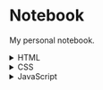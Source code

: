# Notebook
My personal notebook.

<details><summary>HTML</summary>
  
  HTML is a markup language that uses a special syntax or notation to describe the structure of a webpage to the browser. HTML elements usually have opening and closing tags that surround and give meaning to content. For example, different elements can describe text as a heading, paragraph, or list item.
  
  <h1>Hello</h1> - HTML element (most of them have an opening tag and a closing tag)
  <h1> - opening tag
  </h1> - closing tag
  
  <h1></h1> - main heading
  <h2></h2> - subheading
  From <h3> to <h6> - different levels of subheadings
  
  <p>I'm a p tag!</p> - preferred element for paragraph
  
  As a convention, all HTML tags are written in lowercase, for example <p></p> and not <P></P>.
  
  lorem ipsum text - placeholder text
  
  <!-- --> - comments in HTML - you can leave comments for other developers within your code without affecting the resulting output that is displayed to the end user and also a convenient way to make code inactive without having to delete it entirely
  
  HTML5 introduces more descriptive HTML tags. These include main, header, footer, nav, video, article, section and others.
  These tags give a descriptive structure to your HTML, make your HTML easier to read, and help with Search Engine Optimization (SEO) and accessibility.
  
The main HTML5 tag helps search engines and other developers find the main content of your page.
  
  <main> 
  <h1>Hello World</h1>
  <p>Hello Paragraph</p>
</main>
  
  <img src="https://www.freecatphotoapp.com/your-image.jpg" alt="A business cat wearing a necktie."> - add image, specify source attribute
  
  img elements are self-closing. All img elements must have an alt attribute. an alt attribute is used for screen readers to improve accessibility and is displayed if the image fails to load. If the image is purely decorative, using an empty alt attribute is a best practice. Ideally the alt attribute should not contain special characters unless needed.
  
  <a href="https://www.freecodecamp.org">this links to freecodecamp.org</a> - a (anchor) elements to link to content outside of your web page. a elements need a destination web address called an href attribute. They also need anchor text. 
  
  a (anchor) elements can also be used to create internal links to jump to different sections within a webpage. To create an internal link, you assign a link's href attribute to a hash symbol # plus the value of the id attribute for the element that you want to internally link to, usually further down the page. You then need to add the same id attribute to the element you are linking to. An id is an attribute that uniquely describes an element.
  
  <a href="#contacts-header">Contacts</a>
...
<h2 id="contacts-header">Contacts</h2>
  
  the target="_blank" attribute from the anchor tag since this causes the linked document to open in a new window tab.
  
  You can nest links within other text elements.
  
  <p>
  Here's a <a target="_blank" href="https://www.freecodecamp.org"> link to www.freecodecamp.org</a> for you to follow.
</p>
  
  target is an anchor tag attribute that specifies where to open the link. The value _blank specifies to open the link in a new tab. The href is an anchor tag attribute that contains the URL address of the link:
  
  <a href=" ... " target="...">link to freecodecamp.org</a>
  
  Sometimes you want to add a elements to your website before you know where they will link.

This is also handy when you're changing the behavior of a link using JavaScript
  
  value with a #, also known as a hash symbol, to create a dead link.  href="#"
  
  You can make elements into links by nesting them within an a element.
  <a href="#"><img src="https://cdn.freecodecamp.org/curriculum/cat-photo-app/relaxing-cat.jpg" alt="Three kittens running towards the camera."></a>
  
  Unordered list (bullet point style list)
  
  <ul>
  <li>milk</li>
  <li>cheese</li>
</ul>
  
  Ordered lists (numbered lists)
  
  <ol>
  <li>Garfield</li>
  <li>Sylvester</li>
</ol>
  
  Text field - get input from your user, input elements are self-closing.
  
  <input type="text">
  
  Text field with placeholder - Placeholder text is displayed in your input element before your user has inputted anything.
  
  <input type="text" placeholder="this is placeholder text">
  
  Form element - web forms that actually submit data to a server. You can do this by specifying an action attribute on your form element.
  
  <form action="url-where-you-want-to-submit-form-data">
  <input>
</form>
  
  Submit button to a form -  Clicking this button will send the data from your form to the URL you specified with your form's action attribute.
  
  <button type="submit">this button submits the form</button>
  
  You can require specific form fields so that your user will not be able to submit your form until he or she has filled them out.

For example, if you wanted to make a text input field required, you can just add the attribute required within your input element, like this: <input type="text" required>
  
  You can use radio buttons for questions where you want the user to only give you one answer out of multiple options
  Radio buttons are a type of input. Each of your radio buttons can be nested within its own label element. By wrapping an input element inside of a label element it will automatically associate the radio button input with the label element surrounding it. All related radio buttons should have the same name attribute to create a radio button group. By creating a radio group, selecting any single radio button will automatically deselect the other buttons within the same group ensuring only one answer is provided by the user.
  
   <label> 
  <input type="radio" name="indoor-outdoor">Indoor 
</label>
  
  It is considered best practice to set a for attribute on the label element, with a value that matches the value of the id attribute of the input element. This allows assistive technologies to create a linked relationship between the label and the related input element.
  
  <input id="indoor" type="radio" name="indoor-outdoor">
<label for="indoor">Indoor</label>
  
  We can also nest the input element within the label tags:
  
  <label for="indoor"> 
  <input id="indoor" type="radio" name="indoor-outdoor">Indoor 
</label>
  
  Forms commonly use checkboxes for questions that may have more than one answer. Checkboxes are a type of input.
  
  Rules are the same as for radio buttons.
  
  <label for="loving"><input id="loving" type="checkbox" name="personality"> Loving</label>
  
  When a form gets submitted, the data is sent to the server and includes entries for the options selected. Inputs of type radio and checkbox report their values from the value attribute.
  
  <label for="indoor">
  <input id="indoor" value="indoor" type="radio" name="indoor-outdoor">Indoor
</label>
<label for="outdoor">
  <input id="outdoor" value="outdoor" type="radio" name="indoor-outdoor">Outdoor
</label>
  
  If you omit the value attribute, the submitted form data uses the default value, which is on. In this scenario, if the user clicked the "indoor" option and submitted the form, the resulting form data would be indoor-outdoor=on, which is not useful. So the value attribute needs to be set to something to identify the option.
  
  You can set a checkbox or radio button to be checked by default using the checked attribute.
  
  <input type="radio" name="test-name" checked>
  
  The div element, also known as a division element, is a general purpose container for other elements.

The div element is probably the most commonly used HTML element of all.
  
  At the top of your document, you need to tell the browser which version of HTML your page is using.  Most major browsers support the latest specification, which is HTML5. <!DOCTYPE html>.
  
  The ! and uppercase DOCTYPE is important, especially for older browsers. The html is not case sensitive.
  
  The rest of your HTML code needs to be wrapped in html tags
  
  <!DOCTYPE html>
<html>

</html>
  
  You can add another level of organization in your HTML document within the html tags with the head and body elements. Any markup with information about your page would go into the head tag. Then any markup with the content of the page (what displays for a user) would go into the body tag.

Metadata elements, such as link, meta, title, and style, typically go inside the head element.
  
  <!DOCTYPE html>
<html>
  <head>
    <meta />
  </head>
  <body>
    <div>
    </div>
  </body>
</html>
  
</details>

<details><summary>CSS</summary>
  
CSS, or Cascading Style Sheets, tell the browser how to display the text and other content that you write in HTML. With CSS, you can control the color, font, size, spacing, and many other aspects of HTML elements.
  
  We can do this by changing the style of your h2 element.
  
  color style property - change text color
  
  <h2 style="color: blue;">CatPhotoApp</h2>
  
  It is a good practice to end inline style declarations with a ; .
  
  <h2 style="color: red;">CatPhotoApp</h2> - styling that individual h2 element with inline CSS, which stands for Cascading Style Sheets.
  
  there's a better way to apply CSS. style block
  
  <style>
</style>
  
  Inside that style block, you can create a CSS selector for all h2 elements adding style definition with style rules.
  
  <style>
  h2 {
    color: red;
  }
</style>
  
  Classes are reusable styles that can be added to HTML elements.
  
  <style>
  .blue-text {
    color: blue;
  }
</style>
  
  You can apply a class to an HTML element like this: <h2 class="blue-text">CatPhotoApp</h2>.
  In your HTML elements' class attribute, the class name does not include the period.
  Classes allow you to use the same CSS styles on multiple HTML elements.
  
  
  Font size is controlled by the font-size CSS property, like this:
  
  h1 {
  font-size: 30px;
}
  
  You can set which font an element should use, by using the font-family property.
  
  h2 {
  font-family: sans-serif;
}
  
  In addition to specifying common fonts that are found on most operating systems, we can also specify non-standard, custom web fonts for use on our website.
  Google Fonts is a free library of web fonts that you can use in your CSS by referencing the font's URL.
  
  <link href="https://fonts.googleapis.com/css?family=Lobster" rel="stylesheet" type="text/css">
  
  Now you can use the Lobster font in your CSS by using Lobster as the FAMILY_NAME as in the following example:
  
  font-family: FAMILY_NAME, GENERIC_NAME;
  
  The GENERIC_NAME is optional, and is a fallback font in case the other specified font is not available.
  
  Family names are case-sensitive and need to be wrapped in quotes if there is a space in the name. You need quotes to use the "Open Sans" font, but not to use the Lobster font.
  
  There are several default fonts that are available in all browsers. These generic font families include monospace, serif and sans-serif.
  
  When one font isn't available, you can tell the browser to "degrade" to another font.

  p {
  font-family: Helvetica, sans-serif;
}
  
  Generic font family names are not case-sensitive. Also, they do not need quotes because they are CSS keywords.
  
CSS has a property called width that controls an element's width. Just like with fonts, we'll use px (pixels) to specify the image's width.
  
  <style>
  .larger-image {
    width: 500px;
  }
</style>
  
  CSS borders have properties like style, color and width.
  
  <style>
  .thin-red-border {
    border-color: red;
    border-width: 5px;
    border-style: solid;
  }
</style>
  
   you can apply multiple classes to an element using its class attribute, by separating each class name with a space. 
  
  <img class="class1 class2">
  
  We can round out those corners with a CSS property called border-radius. You can specify a border-radius with pixels.
  In addition to pixels, you can also specify the border-radius using a percentage.
  
  You can set an element's background color with the background-color property.
  
  .green-background {
  background-color: green;
}
  
  In addition to classes, each HTML element can also have an id attribute.
  
   You can use an id to style a single element and you can use them to select and modify specific elements with JavaScript.
  id attributes should be unique. Browsers won't enforce this, but it is a widely agreed upon best practice.
  
  <h2 id="cat-photo-app">
  
  id attributes is that, like classes, you can style them using CSS.

However, an id is not reusable and should only be applied to one element. An id also has a higher specificity (importance) than a class so if both are applied to the same element and have conflicting styles, the styles of the id will be applied.
  
  #cat-photo-element {
  background-color: green;
}
  
  Note that inside your style element, you always reference classes by putting a . in front of their names. You always reference ids by putting a # in front of their names.
  
    All HTML elements are essentially little rectangles. Three important properties control the space that surrounds each HTML element: padding, border, and margin. An element's padding controls the amount of space between the element's content and its border.
    
    An element's margin controls the amount of space between an element's border and surrounding elements. If you set an element's margin to a negative value, the element will grow larger.
     
    CSS allows you to control the padding of all four individual sides of an element with the padding-top, padding-right, padding-bottom, and padding-left properties.
    
    or padding: 10px 20px 10px 20px; - These four values work like a clock: top, right, bottom, left

CSS allows you to control the margin of all four individual sides of an element with the margin-top, margin-right, margin-bottom, and margin-left properties.
    
    or margin: 10px 20px 10px 20px; - These four values work like a clock: top, right, bottom, left
    
    
    You have been adding id or class attributes to elements that you wish to specifically style. These are known as ID and class selectors. There are other CSS Selectors you can use to select custom groups of elements to style.
    
  [attr=value] attribute selector to style the checkboxes - This selector matches and styles elements with a specific attribute value.
    
    [type='radio'] {
  margin: 20px 0px 20px 0px;
}
    
Pixels are a type of length unit, which is what tells the browser how to size or space an item. In addition to px, CSS has a number of different length unit options that you can use.    
    
The two main types of length units are absolute and relative. Absolute units tie to physical units of length. For example, in and mm refer to inches and millimeters, respectively. Absolute length units approximate the actual measurement on a screen, but there are some differences depending on a screen's resolution.    
    
 Relative units, such as em or rem, are relative to another length value. For example, em is based on the size of an element's font. If you use it to set the font-size property itself, it's relative to the parent's font-size.   
    
There are several relative unit options that are tied to the size of the viewport.   
    
    Every HTML page has a body element.
    
    body {
  background-color: black;
}
    
    Remember, you can style your body element just like any other HTML element, and all your other elements will inherit your body element's styles.
    
    Sometimes your HTML elements will receive multiple styles that conflict with one another.
    
    We just proved that our classes will override the body element's CSS.
    
    
    Applying multiple class attributes to a HTML element is done with a space between them like this:

class="class1 class2"
Note: It doesn't matter which order the classes are listed in the HTML element.
    
   However, the order of the class declarations in the <style> section is what is important. The second declaration will always take precedence over the first. 
    
    We just proved that browsers read CSS from top to bottom in order of their declaration. That means that, in the event of a conflict, the browser will use whichever CSS declaration came last.
    
    Note: It doesn't matter whether you declare this CSS above or below pink-text class, since the id attribute will always take precedence. So we've proven that id declarations override class declarations, regardless of where they are declared in your style element CSS.
    
    We just proved that inline styles will override all the CSS declarations in your style element.
    
 In many situations, you will use CSS libraries. These may accidentally override your own CSS. So when you absolutely need to be sure that an element has specific CSS, you can use !important.   
    
    color: red !important;
    
   We usually use decimals, or base 10 numbers, which use the symbols 0 to 9 for each digit. Hexadecimals (or hex) are base 16 numbers. This means it uses sixteen distinct symbols. Like decimals, the symbols 0-9 represent the values zero to nine. Then A,B,C,D,E,F represent the values ten to fifteen. Altogether, 0 to F can represent a digit in hexadecimal, giving us 16 total possible values. 
    
    In CSS, we can use 6 hexadecimal digits to represent colors, two each for the red (R), green (G), and blue (B) components. For example, #000000 is black and is also the lowest possible value.
    
    body {
  color: #000000;
}
    
    From these three pure colors (red, green, and blue), we can vary the amounts of each to create over 16 million other colors!
    
    The digit 0 is the lowest number in hex code, and represents a complete absence of color.

The digit F is the highest number in hex code, and represents the maximum possible brightness.
    
    
    Dodger Blue	#1E90FF
Green	#00FF00
Orange	#FFA500
Red	#FF0000
    
    Many people feel overwhelmed by the possibilities of more than 16 million colors. And it's difficult to remember hex code. Fortunately, you can shorten it.
    
    For example, red's hex code #FF0000 can be shortened to #F00. This shortened form gives one digit for red, one digit for green, and one digit for blue.

This reduces the total number of possible colors to around 4,000. But browsers will interpret #FF0000 and #F00 as exactly the same color.
    
    Another way you can represent colors in CSS is by using RGB values.
    
    Instead of using six hexadecimal digits like you do with hex code, with RGB you specify the brightness of each color with a number between 0 and 255.

If you do the math, the two digits for one color equal 16 times 16, which gives us 256 total values. So RGB, which starts counting from zero, has the exact same number of possible values as hex code.
    
    
    
    body {
  background-color: rgb(255, 165, 0);
}
    
    Just like with hex code, you can mix colors in RGB by using combinations of different values.
    
    CSS Variables are a powerful way to change many CSS style properties at once by changing only one value.
    --penguin-skin: black;
    background: var(--penguin-skin, gray);
    
    
    
    To create a CSS variable, you just need to give it a name with two hyphens in front of it and assign it a value like this:

--penguin-skin: gray;
This will create a variable named --penguin-skin and assign it the value of gray. Now you can use that variable elsewhere in your CSS to change the value of other properties to gray.
    
    After you create your variable, you can assign its value to other CSS properties by referencing the name you gave it.
    
    background: var(--penguin-skin);
    
    Note that styles will not be applied unless the variable names are an exact match.
    
    When using your variable as a CSS property value, you can attach a fallback value that your browser will revert to if the given variable is invalid.
    
    Note: This fallback is not used to increase browser compatibility, and it will not work on IE browsers. Rather, it is used so that the browser has a color to display if it cannot find your variable.
    
    background: var(--penguin-skin, black);
    
    This will set background to black if your variable wasn't set. Note that this can be useful for debugging.
    
    When working with CSS you will likely run into browser compatibility issues at some point. This is why it's important to provide browser fallbacks to avoid potential problems.

When your browser parses the CSS of a webpage, it ignores any properties that it doesn't recognize or support. For example, if you use a CSS variable to assign a background color on a site, Internet Explorer will ignore the background color because it does not support CSS variables. In that case, the browser will use whatever value it has for that property. If it can't find any other value set for that property, it will revert to the default value, which is typically not ideal.

This means that if you do want to provide a browser fallback, it's as easy as providing another more widely supported value immediately before your declaration. That way an older browser will have something to fall back on, while a newer browser will just interpret whatever declaration comes later in the cascade.
    
    When you create a variable, it is available for you to use inside the selector in which you create it. It also is available in any of that selector's descendants. This happens because CSS variables are inherited, just like ordinary properties.

To make use of inheritance, CSS variables are often defined in the :root element.

:root is a pseudo-class selector that matches the root element of the document, usually the html element. By creating your variables in :root, they will be available globally and can be accessed from any other selector in the style sheet.
    
    When you create your variables in :root they will set the value of that variable for the whole page.

You can then over-write these variables by setting them again within a specific selector.
    
    CSS Variables can simplify the way you use media queries.

For instance, when your screen is smaller or larger than your media query break point, you can change the value of a variable, and it will apply its style wherever it is used.
    
    Visual design is a combination of typography, color theory, graphics, animation, page layout, and more to help deliver your unique message.
    
text-align: justify; spaces the text so that each line has equal width.

text-align: center; centers the text

text-align: right; right-aligns the text

And text-align: left; (the default) left-aligns the text.

You can specify the width of an element using the width property in CSS. Values can be given in relative length units (such as em), absolute length units (such as px), or as a percentage of its containing parent element.
    
    img {
  width: 220px;
}
    
    You can specify the height of an element using the height property in CSS, similar to the width property.
    
    img {
  height: 20px;
}
    
    To make text bold, you can use the strong tag. This is often used to draw attention to text and symbolize that it is important. With the strong tag, the browser applies the CSS of font-weight: bold; to the element.
    
    
   To underline text, you can use the u tag. This is often used to signify that a section of text is important, or something to remember. With the u tag, the browser applies the CSS of text-decoration: underline; to the element. 
    
    Note: Try to avoid using the u tag when it could be confused for a link. Anchor tags also have a default underlined formatting.
    
    To emphasize text, you can use the em tag. This displays text as italicized, as the browser applies the CSS of font-style: italic; to the element.
    
   To strikethrough text, which is when a horizontal line cuts across the characters, you can use the s tag. It shows that a section of text is no longer valid. With the s tag, the browser applies the CSS of text-decoration: line-through; to the element. 
    
    You can use the hr tag to add a horizontal line across the width of its containing element. This can be used to define a change in topic or to visually separate groups of content.
    
    Note: In HTML, hr is a self-closing tag, and therefore doesn't need a separate closing tag.
    
    Instead of adjusting your overall background or the color of the text to make the foreground easily readable, you can add a background-color to the element holding the text you want to emphasize. 
    
    rgba stands for:
  r = red
  g = green
  b = blue
  a = alpha/level of opacity
    
    The RGB values can range from 0 to 255. The alpha value can range from 1, which is fully opaque or a solid color, to 0, which is fully transparent or clear. rgba() is great to use in this case, as it allows you to adjust the opacity. This means you don't have to completely block out the background.
    
    The font size of heading elements (h1 through h6) should generally be larger than the font size of paragraph tags. This makes it easier for the user to visually understand the layout and level of importance of everything on the page. You use the font-size property to adjust the size of the text in an element.

The box-shadow property applies one or more shadows to an element.

The box-shadow property takes the following values, in order:

offset-x (how far to push the shadow horizontally from the element)
offset-y (how far to push the shadow vertically from the element)
blur-radius
spread-radius
color
The blur-radius and spread-radius values are optional.

Multiple box-shadows can be created by using commas to separate properties of each box-shadow element.
    
    box-shadow: 0 10px 20px rgba(0,0,0,0.19), 0 6px 6px rgba(0,0,0,0.23);
    
 The opacity property in CSS is used to adjust the opacity, or conversely, the transparency for an item.   
    A value of 1 is opaque, which isn't transparent at all.
A value of 0.5 is half see-through.
A value of 0 is completely transparent.
The value given will apply to the entire element, whether that's an image with some transparency, or the foreground and background colors for a block of text.
    
   The text-transform property in CSS is used to change the appearance of text. It's a convenient way to make sure text on a webpage appears consistently, without having to change the text content of the actual HTML elements.
    
    lowercase	"transform me"
uppercase	"TRANSFORM ME"
capitalize	"Transform Me"
initial	Use the default value
inherit	Use the text-transform value from the parent element
none	Default: Use the original text
    
 The font-size property is used to specify how large the text is in a given element. This rule can be used for multiple elements to create visual consistency of text on a page   
    
    The font-weight property sets how thick or thin characters are in a section of text.

The font-size property in CSS is not limited to headings, it can be applied to any element containing text.
    
    CSS offers the line-height property to change the height of each line in a block of text. As the name suggests, it changes the amount of vertical space that each line of text gets.
    
     A pseudo-class is a keyword that can be added to selectors, in order to select a specific state of the element.

For example, the styling of an anchor tag can be changed for its hover state using the :hover pseudo-class selector.
    
    a:hover {
  color: red;
}
    
    CSS treats each HTML element as its own box, which is usually referred to as the CSS Box Model. Block-level items automatically start on a new line (think headings, paragraphs, and divs) while inline items sit within surrounding content (like images or spans). The default layout of elements in this way is called the normal flow of a document, but CSS offers the position property to override it.

When the position of an element is set to relative, it allows you to specify how CSS should move it relative to its current position in the normal flow of the page. It pairs with the CSS offset properties of left or right, and top or bottom. These say how many pixels, percentages, or ems to move the item away from where it is normally positioned.
    
    p {
  position: relative;
  bottom: 10px;
}
    
    Changing an element's position to relative does not remove it from the normal flow - other elements around it still behave as if that item were in its default position.

Note: Positioning gives you a lot of flexibility and power over the visual layout of a page. It's good to remember that no matter the position of elements, the underlying HTML markup should be organized and make sense when read from top to bottom. This is how users with visual impairments (who rely on assistive devices like screen readers) access your content.
    
    The CSS offsets of top or bottom, and left or right tell the browser how far to offset an item relative to where it would sit in the normal flow of the document. You're offsetting an element away from a given spot, which moves the element away from the referenced side (effectively, the opposite direction).
    
    The next option for the CSS position property is absolute, which locks the element in place relative to its parent container. Unlike the relative position, this removes the element from the normal flow of the document, so surrounding items ignore it. The CSS offset properties (top or bottom and left or right) are used to adjust the position.

One nuance with absolute positioning is that it will be locked relative to its closest positioned ancestor. If you forget to add a position rule to the parent item, (this is typically done using position: relative;), the browser will keep looking up the chain and ultimately default to the body tag.
    
    
    The next layout scheme that CSS offers is the fixed position, which is a type of absolute positioning that locks an element relative to the browser window. Similar to absolute positioning, it's used with the CSS offset properties and also removes the element from the normal flow of the document. Other items no longer "realize" where it is positioned, which may require some layout adjustments elsewhere.

One key difference between the fixed and absolute positions is that an element with a fixed position won't move when the user scrolls.
    
    The next positioning tool does not actually use position, but sets the float property of an element. Floating elements are removed from the normal flow of a document and pushed to either the left or right of their containing parent element. It's commonly used with the width property to specify how much horizontal space the floated element requires.
    
    When elements are positioned to overlap (i.e. using position: absolute | relative | fixed | sticky), the element coming later in the HTML markup will, by default, appear on the top of the other elements. However, the z-index property can specify the order of how elements are stacked on top of one another. It must be an integer (i.e. a whole number and not a decimal), and higher values for the z-index property of an element move it higher in the stack than those with lower values.
    
    Another positioning technique is to center a block element horizontally. One way to do this is to set its margin to a value of auto.

This method works for images, too. Images are inline elements by default, but can be changed to block elements when you set the display property to block.
    
    Color theory and its impact on design is a deep topic and only the basics are covered in the following challenges. On a website, color can draw attention to content, evoke emotions, or create visual harmony. Using different combinations of colors can really change the look of a website, and a lot of thought can go into picking a color palette that works with your content.

The color wheel is a useful tool to visualize how colors relate to each other - it's a circle where similar hues are neighbors and different hues are farther apart. When two colors are opposite each other on the wheel, they are called complementary colors. They have the characteristic that if they are combined, they "cancel" each other out and create a gray color. However, when placed side-by-side, these colors appear more vibrant and produce a strong visual contrast.
    
   This is different than the outdated RYB color model that many of us were taught in school, which has different primary and complementary colors. Modern color theory uses the additive RGB model (like on a computer screen) and the subtractive CMY(K) model (like in printing). 
    
   Note: Using color can be a powerful way to add visual interest to a page. However, color alone should not be used as the only way to convey important information because users with visual impairments may not understand that content. 
    
 Computer monitors and device screens create different colors by combining amounts of red, green, and blue light. This is known as the RGB additive color model in modern color theory. Red (R), green (G), and blue (B) are called primary colors. Mixing two primary colors creates the secondary colors cyan (G + B), magenta (R + B) and yellow (R + G).   
    
    These secondary colors happen to be the complement to the primary color not used in their creation, and are opposite to that primary color on the color wheel. For example, magenta is made with red and blue, and is the complement to green.

Tertiary colors are the result of combining a primary color with one of its secondary color neighbors. For example, within the RGB color model, red (primary) and yellow (secondary) make orange (tertiary). This adds six more colors to a simple color wheel for a total of twelve.

There are various methods of selecting different colors that result in a harmonious combination in design. One example that can use tertiary colors is called the split-complementary color scheme. This scheme starts with a base color, then pairs it with the two colors that are adjacent to its complement. The three colors provide strong visual contrast in a design, but are more subtle than using two complementary colors.
    
    opposite colors on the color wheel can make each other appear more vibrant when placed side-by-side. However, the strong visual contrast can be jarring if it's overused on a website, and can sometimes make text harder to read if it's placed on a complementary-colored background. In practice, one of the colors is usually dominant and the complement is used to bring visual attention to certain content on the page.
    
    
   Colors have several characteristics including hue, saturation, and lightness. CSS3 introduced the hsl() function as an alternative way to pick a color by directly stating these characteristics.

Hue is what people generally think of as 'color'. If you picture a spectrum of colors starting with red on the left, moving through green in the middle, and blue on right, the hue is where a color fits along this line. In hsl(), hue uses a color wheel concept instead of the spectrum, where the angle of the color on the circle is given as a value between 0 and 360.

Saturation is the amount of gray in a color. A fully saturated color has no gray in it, and a minimally saturated color is almost completely gray. This is given as a percentage with 100% being fully saturated.

Lightness is the amount of white or black in a color. A percentage is given ranging from 0% (black) to 100% (white), where 50% is the normal color. 
    
   The hsl() option in CSS also makes it easy to adjust the tone of a color. Mixing white with a pure hue creates a tint of that color, and adding black will make a shade. Alternatively, a tone is produced by adding gray or by both tinting and shading. Recall that the 's' and 'l' of hsl() stand for saturation and lightness, respectively. The saturation percent changes the amount of gray and the lightness percent determines how much white or black is in the color. This is useful when you have a base hue you like, but need different variations of it. 
    
    Applying a color on HTML elements is not limited to one flat hue. CSS provides the ability to use color transitions, otherwise known as gradients, on elements. This is accessed through the background property's linear-gradient() function.
    
    background: linear-gradient(gradient_direction, color 1, color 2, color 3, ...);

    The first argument specifies the direction from which color transition starts - it can be stated as a degree, where 90deg makes a horizontal gradient (from left to right) and 45deg makes a diagonal gradient (from bottom left to top right). The following arguments specify the order of colors used in the gradient.
    
    background: linear-gradient(90deg, red, yellow, rgb(204, 204, 255));
    
   The repeating-linear-gradient() function is very similar to linear-gradient() with the major difference that it repeats the specified gradient pattern. repeating-linear-gradient() accepts a variety of values.
    
    The angle value is the direction of the gradient. Color stops are like width values that mark where a transition takes place, and are given with a percentage or a number of pixels.
    
    repeating-linear-gradient(
      90deg,
      yellow 0px,
      blue 40px,
      green 40px,
      red 80px
    );
    
     It helps to think about the color stops as pairs where every two colors blend together.
    
    0px [yellow -- blend -- blue] 40px [green -- blend -- red] 80px
    
    If every two color stop values are the same color, the blending isn't noticeable because it's between the same color, followed by a hard transition to the next color, so you end up with stripes.
    
    One way to add texture and interest to a background and have it stand out more is to add a subtle pattern. The key is balance, as you don't want the background to stand out too much, and take away from the foreground. The background property supports the url() function in order to link to an image of the chosen texture or pattern. The link address is wrapped in quotes inside the parentheses.
    
    To change the scale of an element, CSS has the transform property, along with its scale() function. 
    
    p {
  transform: scale(2);
}
    
    The transform property has a variety of functions that let you scale, move, rotate, skew, etc., your elements. When used with pseudo-classes such as :hover that specify a certain state of an element, the transform property can easily add interactivity to your elements.
    
    p:hover {
  transform: scale(2.1);
}
    
    Note: Applying a transform to a div element will also affect any child elements contained in the div.
    
    The next function of the transform property is skewX(), which skews the selected element along its X (horizontal) axis by a given degree.
    
    p {
  transform: skewX(-32deg);
}
    
    The skewY() property skews an element along the Y (vertical) axis.
    
    
 By manipulating different selectors and properties, you can make interesting shapes.  
    
     The box-shadow property that sets the shadow of an element, along with the border-radius property that controls the roundness of the element's corners.
    
    In order to create a round object, the border-radius property should be set to a value of 50%.
    
    
    You may recall from an earlier challenge that the box-shadow property takes values for offset-x, offset-y, blur-radius, spread-radius and a color value in that order. The blur-radius and spread-radius values are optional.
    
    You need to understand the ::before and ::after pseudo-elements. ::before creates a pseudo-element that is the first child of the selected element; ::after creates a pseudo-element that is the last child of the selected element.
    
   .heart::before {
  content: "";
  background-color: yellow;
  border-radius: 25%;
  position: absolute;
  height: 50px;
  width: 70px;
  top: -50px;
  left: 5px;
} 
    
    For the ::before and ::after pseudo-elements to function properly, they must have a defined content property. This property is usually used to add things like a photo or text to the selected element. When the ::before and ::after pseudo-elements are used to make shapes, the content property is still required, but it's set to an empty string.
    
Use the rotate() function with -45 degrees.    
    
     The animation properties control how the animation should behave and the @keyframes rule controls what happens during that animation. There are eight animation properties in total.
    
    animation-name sets the name of the animation, which is later used by @keyframes to tell CSS which rules go with which animations.

animation-duration sets the length of time for the animation.

@keyframes is how to specify exactly what happens within the animation over the duration. This is done by giving CSS properties for specific "frames" during the animation, with percentages ranging from 0% to 100%.
    
    CSS applies the magic to transition the element over the given duration to act out the scene.
    
    #anim {
  animation-name: colorful;
  animation-duration: 3s;
}

@keyframes colorful {
  0% {
    background-color: blue;
  }
  100% {
    background-color: yellow;
  }
}
    
    
    You aren't limited to only beginning-end transitions, you can set properties for the element for any percentage between 0% and 100%.
    
    
    You can use CSS @keyframes to change the color of a button in its hover state.
    
    <style>
  img {
    width: 30px;
  }
  img:hover {
    animation-name: width;
    animation-duration: 500ms;
  }

  @keyframes width {
    100% {
      width: 40px;
    }
  }
</style>

<img src="https://cdn.freecodecamp.org/curriculum/applied-visual-design/google-logo.png" alt="Google's Logo" />
    
   The animation-fill-mode specifies the style applied to an element when the animation has finished. 
    
    animation-fill-mode: forwards;
    
    
    When elements have a specified position, such as fixed or relative, the CSS offset properties right, left, top, and bottom can be used in animation rules to create movement.
    
    
    @keyframes rainbow {
  0% {
    background-color: blue;
    top: 0px;
  }
  50% {
    background-color: green;
    top: 50px;
  }
  100% {
    background-color: yellow;
    top: 0px;
  }
}
    
   the opacity of an animated element so it gradually fades 
    
    Another animation property is the animation-iteration-count, which allows you to control how many times you would like to loop through the animation.
    
    animation-iteration-count: 3;
    
    it's possible to make the animation run continuously by setting that value to infinite.
    
    You can change the @keyframes rule for one of the elements so the stars twinkle at different rates.
    
  @keyframes twinkle-1 {
    20% {
      transform: scale(0.5);
      opacity: 0.5;
    }
  }

  @keyframes twinkle-2 {
    50% {
      transform: scale(0.5);
      opacity: 0.5;
    }
  }   
    
    
    You can achieve the same goal by manipulating the animation-duration of multiple elements.
    
    To make them twinkle at different rates, you can set the animation-duration property to different values for each element.
    
    In CSS animations, the animation-timing-function property controls how quickly an animated element changes over the duration of the animation.
    
    There are a number of predefined keywords available for popular options. For example, the default value is ease, which starts slow, speeds up in the middle, and then slows down again in the end. Other options include ease-out, which is quick in the beginning then slows down, ease-in, which is slow in the beginning, then speeds up at the end, or linear, which applies a constant animation speed throughout.
    
    CSS offers an option other than keywords that provides even finer control over how the animation plays out, through the use of Bezier curves.

In CSS animations, Bezier curves are used with the cubic-bezier function. The shape of the curve represents how the animation plays out. The curve lives on a 1 by 1 coordinate system. The X-axis of this coordinate system is the duration of the animation (think of it as a time scale), and the Y-axis is the change in the animation.

The cubic-bezier function consists of four main points that sit on this 1 by 1 grid: p0, p1, p2, and p3. p0 and p3 are set for you - they are the beginning and end points which are always located respectively at the origin (0, 0) and (1, 1). You set the x and y values for the other two points, and where you place them in the grid dictates the shape of the curve for the animation to follow. This is done in CSS by declaring the x and y values of the p1 and p2 "anchor" points in the form: (x1, y1, x2, y2). 
    
    animation-timing-function: cubic-bezier(0.25, 0.25, 0.75, 0.75);
    
    In general, changing the p1 and p2 anchor points drives the creation of different Bezier curves, which controls how the animation progresses through time. 
    
    animation-timing-function: cubic-bezier(0, 0, 0.58, 1);
    
    Remember that all cubic-bezier functions start with p0 at (0, 0) and end with p3 at (1, 1).
    
    The animation-timing-function automatically loops at every keyframe when the animation-iteration-count is set to infinite. Since there is a keyframe rule set in the middle of the animation duration (at 50%), it results in two identical animation progressions at the upward and downward movement of the ball.
    
    
    The following cubic Bezier curve simulates a juggling movement:

cubic-bezier(0.3, 0.4, 0.5, 1.6);
    
    Although the cubic Bezier curve is mapped on a 1 by 1 coordinate system, and it can only accept x values from 0 to 1, the y value can be set to numbers larger than one. This results in a bouncing movement that is ideal for simulating the juggling ball.
    
    
   In web development, accessibility refers to web content and a UI (user interface) that can be understood, navigated, and interacted with by a broad audience. This includes people with visual, auditory, mobility, or cognitive disabilities. 
    
    
    alt text describes the image's content and provides a text-alternative for it. An alt attribute helps in cases where the image fails to load or can't be seen by a user. Search engines also use it to understand what an image contains to include it in search results.
    
    <img src="importantLogo.jpeg" alt="Company logo">
    
    People with visual impairments rely on screen readers to convert web content to an audio interface. They won't get information if it's only presented visually. For images, screen readers can access the alt attribute and read its contents to deliver key information.

Good alt text provides the reader a brief description of the image. You should always include an alt attribute on your image. Per HTML5 specification, this is now considered mandatory.
    
    When an image is already explained with text content or does not add meaning to a page, the img still needs an alt attribute, but it can be set to an empty string.
    
    <img src="visualDecoration.jpeg" alt="">
    
    Background images usually fall under the 'decorative' label as well. However, they are typically applied with CSS rules, and therefore not part of the markup screen readers process.

Note: For images with a caption, you may still want to include alt text since it helps search engines catalog the image's content.
    
    Headings (h1 through h6 elements) are workhorse tags that help provide structure and labeling to your content. Screen readers can be set to read only the headings on a page so the user gets a summary. This means it is important for the heading tags in your markup to have semantic meaning and relate to each other, not be picked merely for their size values.

Semantic meaning means that the tag you use around content indicates the type of information it contains.
    
    Headings with equal (or higher) rank start new implied sections, headings with lower rank start subsections of the previous one.
  
    you can use CSS to edit the relative sizing.
    
    
    One final point, each page should always have one (and only one) h1 element, which is the main subject of your content. This and the other headings are used in part by search engines to understand the topic of the page.
    
    HTML5 introduced several new elements that give developers more options while also incorporating accessibility features. These tags include main, header, footer, nav, article, and section, among others.

By default, a browser renders these elements similar to the humble div. However, using them where appropriate gives additional meaning to your markup. The tag name alone can indicate the type of information it contains, which adds semantic meaning to that content. Assistive technologies can access this information to provide better page summary or navigation options to their users.
    
    The main element is used to wrap (you guessed it) the main content, and there should be only one per page. It's meant to surround the information related to your page's central topic. It's not meant to include items that repeat across pages, like navigation links or banners.

The main tag also has an embedded landmark feature that assistive technology can use to navigate to the main content quickly. If you've ever seen a "Jump to Main Content" link at the top of a page, using the main tag automatically gives assistive devices that functionality.
    
    article is another one of the new HTML5 elements that add semantic meaning to your markup. article is a sectioning element and is used to wrap independent, self-contained content. The tag works well with blog entries, forum posts, or news articles.

Determining whether content can stand alone is usually a judgment call, but you can use a couple of simple tests. Ask yourself if you removed all surrounding context, would that content still make sense? Similarly, for text, would the content hold up if it were in an RSS feed?

Remember that folks using assistive technologies rely on organized, semantically meaningful markup to better understand your work.

Note: The section element is also new with HTML5, and has a slightly different semantic meaning than article. An article is for standalone content, and a section is for grouping thematically related content. They can be used within each other, as needed. For example, if a book is the article, then each chapter is a section. When there's no relationship between groups of content, then use a div.

<div> - groups content <section> - groups related content <article> - groups independent, self-contained content

The next HTML5 element that adds semantic meaning and improves accessibility is the header tag. It's used to wrap introductory information or navigation links for its parent tag and works well around content that's repeated at the top on multiple pages.

header shares the embedded landmark feature you saw with main, allowing assistive technologies to quickly navigate to that content.

Note: The header is meant for use in the body tag of your HTML document. It is different than the head element, which contains the page's title, meta information, etc.

  The nav element is another HTML5 item with the embedded landmark feature for easy screen reader navigation. This tag is meant to wrap around the main navigation links in your page.

If there are repeated site links at the bottom of the page, it isn't necessary to markup those with a nav tag as well. Using a footer is sufficient.
  
  Similar to header and nav, the footer element has a built-in landmark feature that allows assistive devices to quickly navigate to it. It's primarily used to contain copyright information or links to related documents that usually sit at the bottom of a page.
  
  HTML5's audio element gives semantic meaning when it wraps sound or audio stream content in your markup. Audio content also needs a text alternative to be accessible to people who are deaf or hard of hearing. This can be done with nearby text on the page or a link to a transcript.

The audio tag supports the controls attribute. This shows the browser default play, pause, and other controls, and supports keyboard functionality. This is a boolean attribute, meaning it doesn't need a value, its presence on the tag turns the setting on.
  
  <audio id="meowClip" controls>
  <source src="audio/meow.mp3" type="audio/mpeg">
  <source src="audio/meow.ogg" type="audio/ogg">
</audio>
  
  
  Note: Multimedia content usually has both visual and auditory components. It needs synchronized captions and a transcript so users with visual and/or auditory impairments can access it. Generally, a web developer is not responsible for creating the captions or transcript, but needs to know to include them.
  
  HTML5 introduced the figure element and the related figcaption. Used together, these items wrap a visual representation (like an image, diagram, or chart) along with its caption. Wrapping these elements together gives a two-fold accessibility boost by semantically grouping related content and providing a text alternative explaining the figure.

For data visualizations like charts, the caption can be used to briefly note the trends or conclusions for users with visual impairments. 
  
   note that the figcaption goes inside the figure tags and can be combined with other elements:

<figure>
  <img src="roundhouseDestruction.jpeg" alt="Photo of Camper Cat executing a roundhouse kick">
  <br>
  <figcaption>
    Master Camper Cat demonstrates proper form of a roundhouse kick.
  </figcaption>
</figure>
  
  Improving accessibility with semantic HTML markup applies to using both appropriate tag names and attributes. 
  
  The label tag wraps the text for a specific form control item, usually the name or label for a choice. This ties meaning to the item and makes the form more readable. The for attribute on a label tag explicitly associates that label with the form control and is used by screen readers.
  
  The value of the for attribute must be the same as the value of the id attribute of the form control. Here's an example:
  
  
  <form>
  <label for="name">Name:</label>
  <input type="text" id="name" name="name">
</form>
  
  Since radio buttons often come in a group where the user must choose one, there's a way to semantically show the choices are part of a set.

The fieldset tag surrounds the entire grouping of radio buttons to achieve this. It often uses a legend tag to provide a description for the grouping, which screen readers read for each choice in the fieldset element.

The fieldset wrapper and legend tag are not necessary when the choices are self-explanatory, like a gender selection. Using a label with the for attribute for each radio button is sufficient.
  
  
  <form>
  <fieldset>
    <legend>Choose one of these three items:</legend>
    <input id="one" type="radio" name="items" value="one">
    <label for="one">Choice One</label><br>
    <input id="two" type="radio" name="items" value="two">
    <label for="two">Choice Two</label><br>
    <input id="three" type="radio" name="items" value="three">
    <label for="three">Choice Three</label>
  </fieldset>
</form>
  
  Forms often include the input field, which can be used to create several different form controls. The type attribute on this element indicates what kind of input element will be created.

You may have noticed the text and submit input types in prior challenges, and HTML5 introduced an option to specify a date field. Depending on browser support, a date picker shows up in the input field when it's in focus, which makes filling in a form easier for all users.

For older browsers, the type will default to text, so it helps to show users the expected date format in the label or placeholder text just in case.
  
  <label for="input1">Enter a date:</label>
<input type="date" id="input1" name="input1">
  
  HTML5 also introduced the time element along with a datetime attribute to standardize times. The time element is an inline element that can wrap a date or time on a page. A datetime attribute holds a valid format of that date. This is the value accessed by assistive devices. It helps avoid confusion by stating a standardized version of a time, even if it's informally or colloquially written in the text.
  
  <p>Master Camper Cat officiated the cage match between Goro and Scorpion <time datetime="2013-02-13">last Wednesday</time>, which ended in a draw.</p>
  
  This shows the importance of using a logical document outline and semantically meaningful tags around your content before introducing the visual design aspect.

However, CSS's magic can also improve accessibility on your page when you want to visually hide content meant only for screen readers. This happens when information is in a visual format (like a chart), but screen reader users need an alternative presentation (like a table) to access the data. CSS is used to position the screen reader-only elements off the visual area of the browser window.
  
  .sr-only {
  position: absolute;
  left: -10000px;
  width: 1px;
  height: 1px;
  top: auto;
  overflow: hidden;
}
  
  Note: The following CSS approaches will NOT do the same thing:

display: none; or visibility: hidden; hides content for everyone, including screen reader users
Zero values for pixel sizes, such as width: 0px; height: 0px; removes that element from the flow of your document, meaning screen readers will ignore it
  
  
  Low contrast between the foreground and background colors can make text difficult to read. Sufficient contrast improves your content's readability,
  
  The Web Content Accessibility Guidelines (WCAG) recommend at least a 4.5 to 1 contrast ratio for normal text. The ratio is calculated by comparing the relative luminance values of two colors. This ranges from 1:1 for the same color, or no contrast, to 21:1 for white against black, the most substantial contrast. There are many contrast checking tools available online that calculate this ratio for you.
  
  
    
</details>

<details><summary>JavaScript</summary>
  

  
</details>


